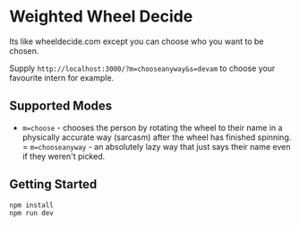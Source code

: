 # Weighted Wheel Decide

Its like wheeldecide.com except you can choose who you want to be chosen.

Supply `http://localhost:3000/?m=chooseanyway&s=devam` to choose your favourite intern for example.

## Supported Modes

- `m=choose` - chooses the person by rotating the wheel to their name in a physically accurate way (sarcasm) after the wheel has finished spinning.
= `m=chooseanyway` - an absolutely lazy way that just says their name even if they weren't picked.

## Getting Started

```
npm install
npm run dev
```